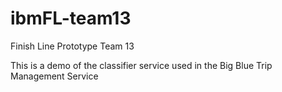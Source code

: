 # ibmFL-team13
Finish Line Prototype Team 13

This is a demo of the classifier service used in the Big Blue Trip Management Service
